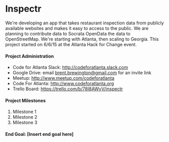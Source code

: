 # Inspectr

We're developing an app that takes restaurant inspection data from publicly available websites and makes it easy to access to the public.  We are planning to contribute data to Socrata OpenData the data to OpenStreetMap.   We're starting with Atlanta, then scaling to Georgia.  This project started on 6/6/15 at the Atlanta Hack for Change event.

#### Project Administration ####
- Code for Atlanta Slack: <http://codeforatlanta.slack.com>
- Google Drive: email <brent.brewington@gmail.com> for an invite link
- Meetup: <http://www.meetup.com/codeforatlanta>
- Code For Atlanta: <http://www.codeforatlanta.org>
- Trello Board: <https://trello.com/b/78I8AWyV/inspectr>
  
#### Project Milestones ####
1. Milestone 1
2. Milestone 2
3. Milestone 3

#### End Goal: [Insert end goal here] ####

